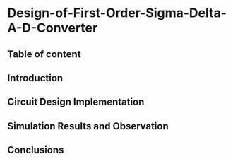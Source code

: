 # Design-of-First-Order-Sigma-Delta-A-D-Converter

## Table of content
## Introduction
## Circuit Design Implementation 
## Simulation Results and Observation
## Conclusions
